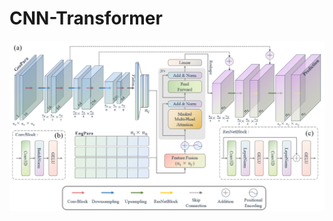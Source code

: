 # CNN-Transformer



![xx](https://github.com/fengzhao1239/CNN-Transformer/blob/main/assets/neuralnetwork.tif)
